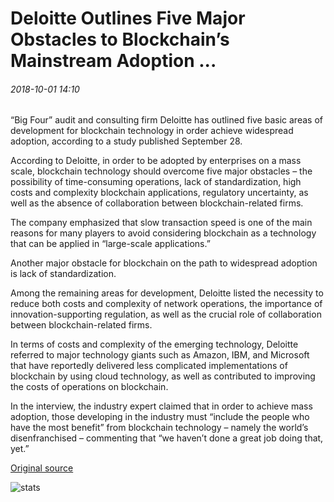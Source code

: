 # Deloitte Outlines Five Major Obstacles to Blockchain’s Mainstream Adoption ...

###### 2018-10-01 14:10

“Big Four” audit and consulting firm Deloitte has outlined five basic areas of development for blockchain technology in order achieve widespread adoption, according to a study published September 28.

According to Deloitte, in order to be adopted by enterprises on a mass scale, blockchain technology should overcome five major obstacles – the possibility of time-consuming operations, lack of standardization, high costs and complexity blockchain applications, regulatory uncertainty, as well as the absence of collaboration between blockchain-related firms.

The company emphasized that slow transaction speed is one of the main reasons for many players to avoid considering blockchain as a technology that can be applied in “large-scale applications.”

Another major obstacle for blockchain on the path to widespread adoption is lack of standardization.

Among the remaining areas for development, Deloitte listed the necessity to reduce both costs and complexity of network operations, the importance of innovation-supporting regulation, as well as the crucial role of collaboration between blockchain-related firms.

In terms of costs and complexity of the emerging technology, Deloitte referred to major technology giants such as Amazon, IBM, and Microsoft that have reportedly delivered less complicated implementations of blockchain by using cloud technology, as well as contributed to improving the costs of operations on blockchain.

In the interview, the industry expert claimed that in order to achieve mass adoption, those developing in the industry must “include the people who have the most benefit” from blockchain technology – namely the world’s disenfranchised – commenting that “we haven’t done a great job doing that, yet.”

[Original source](https://cointelegraph.com/news/deloitte-outlines-five-major-obstacles-to-blockchains-mainstream-adoption)

![stats](https://c.statcounter.com/11760860/0/a89fa40b/1/ "stats")